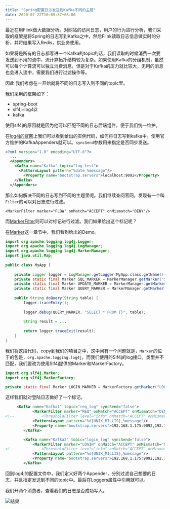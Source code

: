 ```yaml
---
title: "Spring配置日志发送到Kafka不同的主题"
date: 2020-07-22T10:09:57+08:00
---
```


最近在用Flink做大数据分析。对网站的访问日志，用户的行为进行分析，我们采取的框架是将Spring的日志写到Kafka之中，然后Flink读取日志信息做实时的分析，并将结果写入Redis，供业务使用。

如果将是所有的日志都写进一个Kafka的topic的话，我们读取的时候消费一次要发送到不用的流中，流计算拓扑结构较为复杂。如果使用Kafka的分组机制，虽然可以每个计算流可以独立消费消息，但是对于Kafka的压力就比较大，无用的消息也会进入流中，需要我们进行过滤操作等。

因此 我们考虑在一开始就将不同的日志写入到不同的topic里。



我们采用的框架如下：

- spring-boot
- slf4j+log4j2
- kafka  

使用slf4j的原因就是因为他可以匹配不同的日志后端组件，便于我们统一维护。

在[log4j的官网](https://logging.apache.org/log4j/2.x/manual/appenders.html#KafkaAppender)上我们可以看到给出的实例代码，如何将日志写到kafka中。使用官方维护的KafkaAppenders就可以。`syncSend`参数用来指定是否同步发送。

```xml
<?xml version="1.0" encoding="UTF-8"?>
  ...
  <Appenders>
    <Kafka name="Kafka" topic="log-test">
      <PatternLayout pattern="%date %message"/>
        <Property name="bootstrap.servers">localhost:9092</Property>
    </Kafka>
  </Appenders>

```







那么如何解决不同的日志写到不同的主题里呢。我们继续查阅官网，发现有一个叫`Filter`的可以对日志进行过滤。     

```
<MarkerFilter marker="FLOW" onMatch="ACCEPT" onMismatch="DENY"/>
```

而[MarkerFilter](https://logging.apache.org/log4j/2.x/manual/filters.html#MarkerFilter)则可以对标记进行过滤。我们如果给出这个标记呢？

在[Marker](https://logging.apache.org/log4j/2.x/manual/markers.html)这一章节中，我们看到给出的Demo。

```java
import org.apache.logging.log4j.Logger;
import org.apache.logging.log4j.LogManager;
import org.apache.logging.log4j.MarkerManager;
import java.util.Map;
 
public class MyApp {
 
    private Logger logger = LogManager.getLogger(MyApp.class.getName());
    private static final Marker SQL_MARKER = MarkerManager.getMarker("SQL");
    private static final Marker UPDATE_MARKER = MarkerManager.getMarker("SQL_UPDATE").setParents(SQL_MARKER);
    private static final Marker QUERY_MARKER = MarkerManager.getMarker("SQL_QUERY").setParents(SQL_MARKER);
 
    public String doQuery(String table) {
        logger.traceEntry();
 
        logger.debug(QUERY_MARKER, "SELECT * FROM {}", table);
 
        String result = ... 
 
        return logger.traceExit(result);
    }
}
```

我们将这段代码，copy到我们的项目之中，这中间有一个问题就是，`Marker`的位于的包是，`org.apache.logging.log4j`，而我们使用的Slf4j的log接口，类型并不匹配，我们要改为使用Slf4j提供的Marker和MarkerFactory。

```java
import org.slf4j.Marker;
import org.slf4j.MarkerFactory;

private static final Marker LOGIN_MARKER = MarkerFactory.getMarker("LOGIN");
```



这样我们就对登陆日志做好了一个标记。

```xml
     <Kafka name="Kafka1" topic="req_log" syncSend="false">
            <MarkerFilter marker="REQ" onMatch="ACCEPT" onMismatch="DENY"/>
<!--            <ThresholdFilter level="info" onMatch="ACCEPT" onMismatch="DENY"/>-->
            <PatternLayout pattern="%d{UNIX_MILLIS},%message"/>
            <Property name="bootstrap.servers">192.168.1.175:9092,192.168.1.175:9093</Property>
        </Kafka>

        <Kafka name="Kafka2" topic="login_log" syncSend="false">
            <MarkerFilter marker="LOGIN" onMatch="ACCEPT" onMismatch="DENY"/>
<!--            <ThresholdFilter level="info" onMatch="ACCEPT" onMismatch="DENY"/>-->
            <PatternLayout pattern="%d{UNIX_MILLIS},%message"/>
            <Property name="bootstrap.servers">192.168.1.175:9092,192.168.1.175:9093</Property>
        </Kafka>
```

回到log4j的配置文件中，我们定义好两个Appender，分别过滤自己想要的日志，并且指定发送到不同的topic中。最后在Loggers属性中引用就可以。

我们开两个消费者，查看我们的日志是否成功写入。

![结果](http://img.0xaa.top/20200722103400.png)